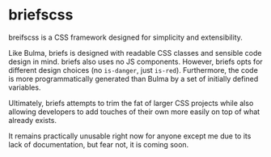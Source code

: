 # briefscss

breifscss is a CSS framework designed for simplicity and extensibility.

Like Bulma, briefs is designed with readable CSS classes and sensible code
design in mind. briefs also uses no JS components. However, briefs opts for different
design choices (no `is-danger`, just `is-red`). Furthermore, the code is more
programmatically generated than Bulma by a set of initially defined variables.

Ultimately, briefs attempts to trim the fat of larger CSS projects while also
allowing developers to add touches of their own more easily on top of what
already exists.

It remains practically unusable right now for anyone except me due to its lack
of documentation, but fear not, it is coming soon.
